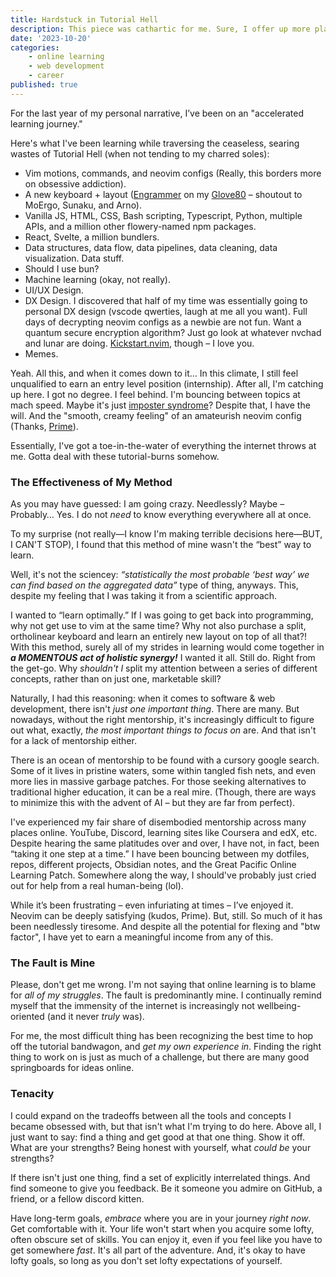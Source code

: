 ```yaml
---
title: Hardstuck in Tutorial Hell
description: This piece was cathartic for me. Sure, I offer up more platitudes here, but hey.
date: '2023-10-20'
categories:
    - online learning
    - web development
    - career
published: true
---
```


For the last year of my personal narrative, I’ve been on an "accelerated learning journey."

Here's what I've been learning while traversing the ceaseless, searing wastes of Tutorial Hell (when not tending to my charred soles):
- Vim motions, commands, and neovim configs (Really, this borders more on obsessive addiction).
- A new keyboard + layout ([Engrammer](https://sunaku.github.io/moergo-glove80-keyboard.html#layers) on my [Glove80](https://www.moergo.com/) – shoutout to MoErgo, Sunaku, and Arno).
- Vanilla JS, HTML, CSS, Bash scripting, Typescript, Python, multiple APIs, and a million other flowery-named npm packages.
- React, Svelte, a million bundlers.
- Data structures, data flow, data pipelines, data cleaning, data visualization. Data stuff.
- Should I use bun?
- Machine learning (okay, not really).
- UI/UX Design.
- DX Design. I discovered that half of my time was essentially going to personal DX design (vscode qwerties, laugh at me all you want). Full days of decrypting neovim configs as a newbie are not fun. Want a quantum secure encryption algorithm? Just go look at whatever nvchad and lunar are doing. [Kickstart.nvim](https://github.com/nvim-lua/kickstart.nvim), though – I love you.
- Memes.

Yeah. All this, and when it comes down to it… In this climate, I still feel unqualified to earn an entry level position (internship). After all, I'm catching up here. I got no degree. I feel behind. I'm bouncing between topics at mach speed. Maybe it's just [imposter syndrome](https://80000hours.org/2022/04/imposter-syndrome/)? Despite that, I have the will. And the "smooth, creamy feeling" of an amateurish neovim config (Thanks, [Prime](https://www.youtube.com/@ThePrimeagen)).

Essentially, I've got a toe-in-the-water of everything the internet throws at me. Gotta deal with these tutorial-burns somehow.

### The Effectiveness of My Method
As you may have guessed: I am going crazy. Needlessly? Maybe – Probably… Yes. I do not *need* to know everything everywhere all at once.

To my surprise (not really—I know I'm making terrible decisions here—BUT, I CAN'T STOP), I found that this method of mine wasn't the “best” way to learn.

Well, it's not the sciencey: *“statistically the most probable ‘best way’ we can find based on the aggregated data”* type of thing, anyways. This, despite my feeling that I was taking it from a scientific approach.

I wanted to “learn optimally.” If I was going to get back into programming, why not get use to vim at the same time? Why not also purchase a split, ortholinear keyboard and learn an entirely new layout on top of all that?! With this method, surely all of my strides in learning would come together in ***a MOMENTOUS act of holistic synergy!*** I wanted it all. Still do. Right from the get-go. Why *shouldn't I* split my attention between a series of different concepts, rather than on just one, marketable skill?

Naturally, I had this reasoning: when it comes to software & web development, there isn't *just one important thing*. There are many. But nowadays, without the right mentorship, it's increasingly difficult to figure out what, exactly, *the most important things to focus on* are. And that isn't for a lack of mentorship either.

There is an ocean of mentorship to be found with a cursory google search. Some of it lives in pristine waters, some within tangled fish nets, and even more lies in massive garbage patches. For those seeking alternatives to traditional higher education, it can be a real mire. (Though, there are ways to minimize this with the advent of AI – but they are far from perfect).

I've experienced my fair share of disembodied mentorship across many places online. YouTube, Discord, learning sites like Coursera and edX, etc. Despite hearing the same platitudes over and over, I have not, in fact, been “taking it one step at a time.” I have been bouncing between my dotfiles, repos, different projects, Obsidian notes, and the Great Pacific Online Learning Patch. Somewhere along the way, I should've probably just cried out for help from a real human-being (lol).

While it’s been frustrating – even infuriating at times – I’ve enjoyed it. Neovim can be deeply satisfying (kudos, Prime). But, still. So much of it has been needlessly tiresome. And despite all the potential for flexing and "btw factor", I have yet to earn a meaningful income from any of this.

### The Fault is Mine

Please, don't get me wrong. I'm not saying that online learning is to blame for *all of my struggles*. The fault is predominantly mine. I continually remind myself that the immensity of the internet is increasingly not wellbeing-oriented (and it never *truly* was).

For me, the most difficult thing has been recognizing the best time to hop off the tutorial bandwagon, and *get my own experience in*. Finding the right thing to work on is just as much of a challenge, but there are many good springboards for ideas online.

### Tenacity

I could expand on the tradeoffs between all the tools and concepts I became obsessed with, but that isn't what I'm trying to do here. Above all, I just want to say: find a thing and get good at that one thing. Show it off. What are your strengths? Being honest with yourself, what *could be* your strengths? 

If there isn't just one thing, find a set of explicitly interrelated things. And find someone to give you feedback. Be it someone you admire on GitHub, a friend, or a fellow discord kitten.

Have long-term goals, *embrace* where you are in your journey *right now*. Get comfortable with it. Your life won't start when you acquire some lofty, often obscure set of skills. You can enjoy it, even if you feel like you have to get somewhere *fast*. It's all part of the adventure. And, it's okay to have lofty goals, so long as you don't set lofty expectations of yourself.